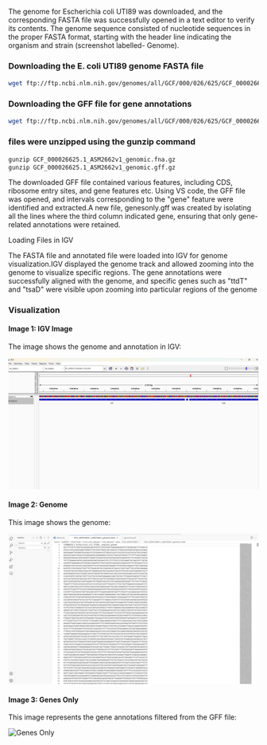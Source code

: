 The genome for Escherichia coli UTI89 was downloaded, and the corresponding FASTA file was successfully opened in a text editor to verify its contents. The genome sequence consisted of nucleotide sequences in the proper FASTA format, starting with the header line indicating the organism and strain (screenshot labelled- Genome).

### Downloading the E. coli UTI89 genome FASTA file
```bash
wget ftp://ftp.ncbi.nlm.nih.gov/genomes/all/GCF/000/026/625/GCF_000026625.1_ASM2662v1_genomic.fna.gz
```

### Downloading the GFF file for gene annotations

```bash
wget ftp://ftp.ncbi.nlm.nih.gov/genomes/all/GCF/000/026/625/GCF_000026625.1_ASM2662v1_genomic.gff.gz
```
### files were unzipped using the gunzip command

```basha
gunzip GCF_000026625.1_ASM2662v1_genomic.fna.gz
gunzip GCF_000026625.1_ASM2662v1_genomic.gff.gz
```

The downloaded GFF file contained various features, including CDS, ribosome entry sites, and gene features etc. Using VS code, the GFF file was opened, and intervals corresponding to the "gene" feature were identified and extracted.A new file, genesonly.gff was created by isolating all the lines where the third column indicated gene, ensuring that only gene-related annotations were retained.


Loading Files in IGV 

The FASTA file and annotated file were loaded into IGV for genome visualization.IGV displayed the genome track and allowed zooming into the genome to visualize specific regions. The gene annotations were successfully aligned with the genome, and specific genes such as "ttdT" and "tsaD" were visible upon zooming into particular regions of the genome

### Visualization 

#### Image 1: IGV Image
The image shows the genome and annotation in IGV:

![IGV Genome Visualization](image-1.png)

#### Image 2: Genome
This image shows the genome:

![Genome](image-2.png)

#### Image 3: Genes Only
This image represents the gene annotations filtered from the GFF file:

![Genes Only](image-3.png)




